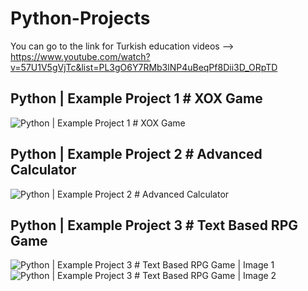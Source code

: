 # Python-Projects

You can go to the link for Turkish education videos --> https://www.youtube.com/watch?v=57U1V5gVjTc&list=PL3gO6Y7RMb3lNP4uBeqPf8Dii3D_ORpTD

## Python | Example Project 1 # XOX Game
![Python | Example Project 1 # XOX Game](https://user-images.githubusercontent.com/54884571/170547616-a8226ecf-bc38-4366-b5f5-22cd5346e3a5.png)

## Python | Example Project 2 # Advanced Calculator
![ Python | Example Project 2 # Advanced Calculator](https://user-images.githubusercontent.com/54884571/170547847-743b3e12-9a36-4cf0-b973-294fd0d5c4b4.png)

## Python | Example Project 3 # Text Based RPG Game
![Python | Example Project 3 # Text Based RPG Game | Image 1](https://user-images.githubusercontent.com/54884571/170548061-1caa0059-4221-4223-8dea-12480331e0c1.png)
![Python | Example Project 3 # Text Based RPG Game | Image 2](https://user-images.githubusercontent.com/54884571/170548326-d6338f4e-0be4-4a6e-aada-3812cbb173ba.png)
